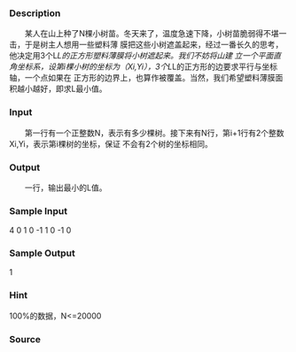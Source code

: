 
### Description
　　某人在山上种了N棵小树苗。冬天来了，温度急速下降，小树苗脆弱得不堪一击，于是树主人想用一些塑料薄
膜把这些小树遮盖起来，经过一番长久的思考，他决定用3个L*L的正方形塑料薄膜将小树遮起来。我们不妨将山建
立一个平面直角坐标系，设第i棵小树的坐标为（Xi,Yi），3个L*L的正方形的边要求平行与坐标轴，一个点如果在
正方形的边界上，也算作被覆盖。当然，我们希望塑料薄膜面积越小越好，即求L最小值。
### Input
　　第一行有一个正整数N，表示有多少棵树。接下来有N行，第i+1行有2个整数Xi,Yi，表示第i棵树的坐标，保证
不会有2个树的坐标相同。
### Output
　　一行，输出最小的L值。
### Sample Input
4
0 1
0 -1
1 0
-1 0
### Sample Output
1
### Hint
100%的数据，N<=20000
### Source
